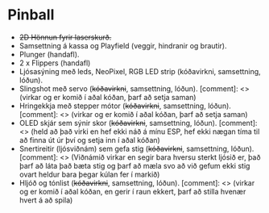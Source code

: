 # Pinball

 - ~~2D Hönnun fyrir laserskurð.~~
 - Samsettning á kassa og Playfield (veggir, hindranir og brautir).
 - Plunger (handafl).
 - 2 x Flippers (handafl)
 - Ljósasýning með leds, NeoPixel, RGB LED strip (kóðavirkni, samsettning, lóðun).
 - Slingshot með servo (~~kóðavirkni~~, samsettning, lóðun). [comment]: <> (virkar og er komið í aðal kóðan, þarf að setja saman)
 - Hringekkja með stepper mótor (~~kóðavirkni~~, samsettning, lóðun). [comment]: <> (virkar og er komið í aðal kóðan, þarf að setja saman)
 - OLED skjár sem sýnir skor (~~kóðavirkni~~, samsettning, lóðun). [comment]: <> (held að það virki en hef ekki náð á mínu ESP, hef ekki nægan tíma til að finna út úr því og setja inn í aðal kóðan)
 - Snertireitir (ljósviðnám) sem gefa stig (~~kóðavirkni~~, samsettning, lóðun). [comment]: <> (Viðnámið virkar en segir bara hversu sterkt ljósið er, það þarf að láta það bæta stig og þarf að mæla svo að við gefum ekki stig ovart heldur bara þegar kúlan fer í markið)
 - Hljóð og tónlist (~~kóðavirkni~~, samsettning, lóðun). [comment]: <> (virkar og er komið í aðal kóðan, en gerir í raun ekkert, þarf að stilla hvenær hvert á að spila)
